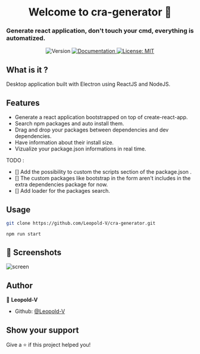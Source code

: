<h1 align="center">Welcome to cra-generator 👋</h1>
<h3>Generate react application, don't touch your cmd, everything is automatized.</h3>
<p align="center">
  <img alt="Version" src="https://img.shields.io/badge/version-1.0.0-blue.svg?cacheSeconds=2592000" />
  <a href="https://github.com/Leopold-V/cra-generator" target="_blank">
    <img alt="Documentation" src="https://img.shields.io/badge/documentation-yes-brightgreen.svg" />
  </a>
  <a href="#" target="_blank">
    <img alt="License: MIT" src="https://img.shields.io/badge/License-MIT-yellow.svg" />
  </a>
</p>

## What is it ?

Desktop application built with Electron using ReactJS and NodeJS.

## Features

- Generate a react application bootstrapped on top of create-react-app.
- Search npm packages and auto install them.
- Drag and drop your packages between dependencies and dev dependencies.
- Have information about their install size.
- Vizualize your package.json informations in real time.

TODO :

- [] Add the possibility to custom the scripts section of the package.json .
- [] The custom packages like bootstrap in the form aren't includes in the extra dependencies package for now.
- [] Add loader for the packages search.

## Usage

```sh
git clone https://github.com/Leopold-V/cra-generator.git
```

```sh
npm run start
```

## 📸 Screenshots

![screen](https://i.gyazo.com/58a84c811dd3f62eaed2279c785a95fd.png)

## Author

👤 **Leopold-V**

* Github: [@Leopold-V](https://github.com/Leopold-V)

## Show your support

Give a ⭐️ if this project helped you!
